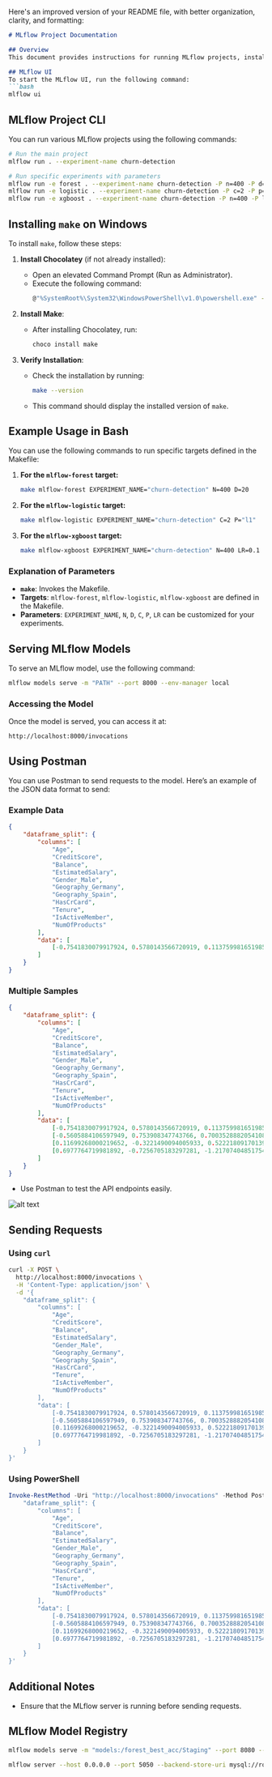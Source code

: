 Here's an improved version of your README file, with better organization, clarity, and formatting:

```markdown
# MLflow Project Documentation

## Overview
This document provides instructions for running MLflow projects, installing necessary tools, and using the MLflow models.

## MLflow UI
To start the MLflow UI, run the following command:
```bash
mlflow ui
```

## MLflow Project CLI
You can run various MLflow projects using the following commands:

```bash
# Run the main project
mlflow run . --experiment-name churn-detection

# Run specific experiments with parameters
mlflow run -e forest . --experiment-name churn-detection -P n=400 -P d=20
mlflow run -e logistic . --experiment-name churn-detection -P c=2 -P p="l1"
mlflow run -e xgboost . --experiment-name churn-detection -P n=400 -P lr=0.1 -P d=20
```

## Installing `make` on Windows
To install `make`, follow these steps:

1. **Install Chocolatey** (if not already installed):
   - Open an elevated Command Prompt (Run as Administrator).
   - Execute the following command:
     ```bash
     @"%SystemRoot%\System32\WindowsPowerShell\v1.0\powershell.exe" -NoProfile -InputFormat None -ExecutionPolicy Bypass -Command "iex ((New-Object System.Net.WebClient).DownloadString('https://chocolatey.org/install.ps1'))" && SET "PATH=%PATH%;%ALLUSERSPROFILE%\chocolatey\bin"
     ```

2. **Install Make**:
   - After installing Chocolatey, run:
     ```bash
     choco install make
     ```

3. **Verify Installation**:
   - Check the installation by running:
     ```bash
     make --version
     ```
   - This command should display the installed version of `make`.

## Example Usage in Bash
You can use the following commands to run specific targets defined in the Makefile:

1. **For the `mlflow-forest` target:**
   ```bash
   make mlflow-forest EXPERIMENT_NAME="churn-detection" N=400 D=20
   ```

2. **For the `mlflow-logistic` target:**
   ```bash
   make mlflow-logistic EXPERIMENT_NAME="churn-detection" C=2 P="l1"
   ```

3. **For the `mlflow-xgboost` target:**
   ```bash
   make mlflow-xgboost EXPERIMENT_NAME="churn-detection" N=400 LR=0.1 D=20
   ```

### Explanation of Parameters
- **`make`**: Invokes the Makefile.
- **Targets**: `mlflow-forest`, `mlflow-logistic`, `mlflow-xgboost` are defined in the Makefile.
- **Parameters**: `EXPERIMENT_NAME`, `N`, `D`, `C`, `P`, `LR` can be customized for your experiments.

## Serving MLflow Models
To serve an MLflow model, use the following command:

```bash
mlflow models serve -m "PATH" --port 8000 --env-manager local
```

### Accessing the Model
Once the model is served, you can access it at:
```
http://localhost:8000/invocations
```

## Using Postman
You can use Postman to send requests to the model. Here’s an example of the JSON data format to send:

### Example Data
```json
{
    "dataframe_split": {
        "columns": [
            "Age", 
            "CreditScore", 
            "Balance", 
            "EstimatedSalary", 
            "Gender_Male", 
            "Geography_Germany", 
            "Geography_Spain", 
            "HasCrCard", 
            "Tenure", 
            "IsActiveMember", 
            "NumOfProducts"
        ],
        "data": [
            [-0.7541830079917924, 0.5780143566720919, 0.11375998165198585, -0.14673040749854463, 0.0, 0.0, 0.0, 0.0, 2.0, 0.0, 2.0]
        ]
    }
}
```


### Multiple Samples
```json
{
    "dataframe_split": {
        "columns": [
            "Age",
            "CreditScore",
            "Balance",
            "EstimatedSalary",
            "Gender_Male",
            "Geography_Germany",
            "Geography_Spain",
            "HasCrCard",
            "Tenure",
            "IsActiveMember",
            "NumOfProducts"
        ],
        "data": [
            [-0.7541830079917924, 0.5780143566720919, 0.11375998165198585, -0.14673040749854463, 0.0, 0.0, 0.0, 0.0, 2.0, 0.0, 2.0],
            [-0.5605884106597949, 0.753908347743766, 0.7003528882054108, 1.6923927520037099, 0.0, 1.0, 0.0, 1.0, 9.0, 1.0, 1.0],
            [0.11699268000219652, -0.3221490094005933, 0.5222180917013974, -0.8721429873346316, 1.0, 1.0, 0.0, 1.0, 5.0, 0.0, 2.0],
            [0.6977764719981892, -0.7256705183297281, -1.2170740485175422, 0.07677206232885857, 0.0, 0.0, 1.0, 1.0, 1.0, 0.0, 2.0]
        ]
    }
}
```
- Use Postman to test the API endpoints easily.

![alt text](image-1.png)


## Sending Requests
### Using `curl`
```bash
curl -X POST \
  http://localhost:8000/invocations \
  -H 'Content-Type: application/json' \
  -d '{
    "dataframe_split": {
        "columns": [
            "Age",
            "CreditScore",
            "Balance",
            "EstimatedSalary",
            "Gender_Male",
            "Geography_Germany",
            "Geography_Spain",
            "HasCrCard",
            "Tenure",
            "IsActiveMember",
            "NumOfProducts"
        ],
        "data": [
            [-0.7541830079917924, 0.5780143566720919, 0.11375998165198585, -0.14673040749854463, 0.0, 0.0, 0.0, 0.0, 2.0, 0.0, 2.0],
            [-0.5605884106597949, 0.753908347743766, 0.7003528882054108, 1.6923927520037099, 0.0, 1.0, 0.0, 1.0, 9.0, 1.0, 1.0],
            [0.11699268000219652, -0.3221490094005933, 0.5222180917013974, -0.8721429873346316, 1.0, 1.0, 0.0, 1.0, 5.0, 0.0, 2.0],
            [0.6977764719981892, -0.7256705183297281, -1.2170740485175422, 0.07677206232885857, 0.0, 0.0, 1.0, 1.0, 1.0, 0.0, 2.0]
        ]
    }
}'
```

### Using PowerShell
```powershell
Invoke-RestMethod -Uri "http://localhost:8000/invocations" -Method Post -Headers @{"Content-Type" = "application/json"} -Body '{
    "dataframe_split": {
        "columns": [
            "Age",
            "CreditScore",
            "Balance",
            "EstimatedSalary",
            "Gender_Male",
            "Geography_Germany",
            "Geography_Spain",
            "HasCrCard",
            "Tenure",
            "IsActiveMember",
            "NumOfProducts"
        ],
        "data": [
            [-0.7541830079917924, 0.5780143566720919, 0.11375998165198585, -0.14673040749854463, 0.0, 0.0, 0.0, 0.0, 2.0, 0.0, 2.0],
            [-0.5605884106597949, 0.753908347743766, 0.7003528882054108, 1.6923927520037099, 0.0, 1.0, 0.0, 1.0, 9.0, 1.0, 1.0],
            [0.11699268000219652, -0.3221490094005933, 0.5222180917013974, -0.8721429873346316, 1.0, 1.0, 0.0, 1.0, 5.0, 0.0, 2.0],
            [0.6977764719981892, -0.7256705183297281, -1.2170740485175422, 0.07677206232885857, 0.0, 0.0, 1.0, 1.0, 1.0, 0.0, 2.0]
        ]
    }
}'
```

## Additional Notes
- Ensure that the MLflow server is running before sending requests.

## MLflow Model Registry

```bash
mlflow models serve -m "models:/forest_best_acc/Staging" --port 8080 --env-manager local

mlflow server --host 0.0.0.0 --port 5050 --backend-store-uri mysql://root:jiji@localhost:3306/mlflow_logs --default-artifact-root ./mlruns
```